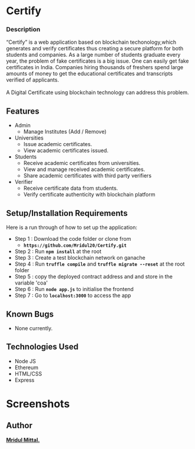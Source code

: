 # Certify
### Description


“Certify” is a web application based on blockchain techonology,which generates and verify certificates thus creating a secure platform for both students and companies. As a large number of students graduate every year, the problem of fake certificates is a big issue. One can easily get fake certificates in India. Companies hiring
thousands of freshers spend large amounts of money to get the educational certificates and transcripts verified of applicants. 
<br /><br />
A Digital Certificate using blockchain technology can address this problem. 


## Features
* Admin
  * Manage Institutes (Add / Remove)
* Universities
  * Issue academic certificates.
  * View academic certificates issued.
* Students
  * Receive academic certificates from universities.
  * View and manage received academic certificates.
  * Share academic certificates with third party verifiers
* Verifier
  * Receive certificate data from students.
  * Verify certificate authenticity with blockchain platform

## Setup/Installation Requirements
Here is a run through of how to set up the application:

* Step 1 : Download the code folder or clone from 
  * **`https://github.com/Mridul20/Certify.git`** 
* Step 2 : Run  **`npm install`** at the root
* Step 3 : Create a test blockchain network on ganache
* Step 4 : Run  **`truffle compile`** and  **`truffle migrate --reset`** at the root folder
* Step 5 : copy the deployed contract address and and store in the variable 'coa'
* Step 6 : Run  **`node app.js`** to initialise the frontend
* Step 7 : Go to **`localhost:3000`** to access the app


## Known Bugs
* None currently.


## Technologies Used

- Node JS
- Ethereum
- HTML/CSS
- Express

# Screenshots

<!-- <img src="https://github.com/Mridul20/VoteIt/blob/main/screenshots/ss1.PNG" alt=""  width="700" height="400" />
<img src="https://github.com/Mridul20/VoteIt/blob/main/screenshots/ss2.PNG" alt=""  width="700" height="400" />
<img src="https://github.com/Mridul20/VoteIt/blob/main/screenshots/ss3.PNG" alt=""  width="700" height="400" /> -->


## Author
 **[Mridul Mittal.](https://github.com/Mridul20)**
